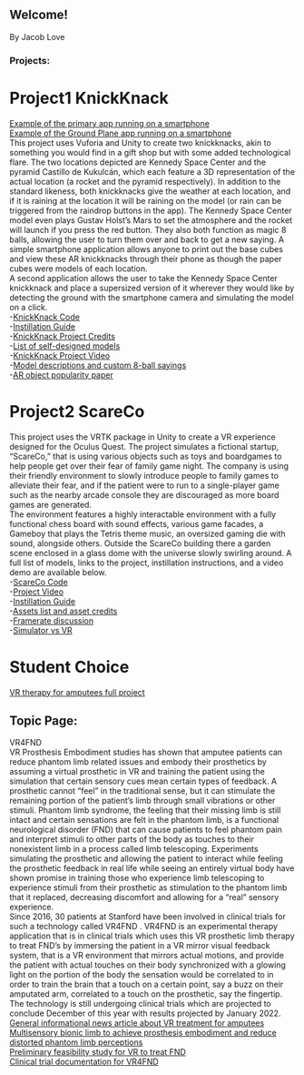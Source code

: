 ## Welcome!
By Jacob Love

### Projects:


# Project1 KnickKnack
[Example of the primary app running on a smartphone](https://github.com/JacobLove1/Site/blob/92f249924df36d2dbf9b63fa88e0eae7505a9ea3/Screenshot_20210920-135740_KnickKnack.jpg)\
[Example of the Ground Plane app running on a smartphone](https://github.com/JacobLove1/Site/blob/92f249924df36d2dbf9b63fa88e0eae7505a9ea3/Screenshot_20210918-161930_Ground.jpg)\
This project uses Vuforia and Unity to create two knickknacks, akin to something you would find in a gift 
shop but with some added technological flare. The two locations depicted are Kennedy Space Center and the pyramid Castillo de Kukulcán, which each feature a 3D representation of the actual location (a rocket and the pyramid respectively). In addition to the standard likeness, both knickknacks give the weather at each location, and if it is raining at the location it will be raining on the model (or rain can be triggered from the raindrop buttons in the app). The Kennedy Space Center model even plays Gustav Holst’s Mars to set the atmosphere and the rocket will launch if you press the red button. They also both function as magic 8 balls, allowing the user to turn them over and back to get a new saying. A simple smartphone application allows anyone to print out the base cubes and view these AR knickknacks through their phone as though the paper cubes were models of each location.\
A second application allows the user to take the Kennedy Space Center knickknack and place a supersized version of it wherever they would like by detecting the ground with the smartphone camera and simulating the model on a click.\
-[KnickKnack Code](https://github.com/JacobLove1/TrinketProject)\
-[Instillation Guide](https://github.com/JacobLove1/Site/blob/534d40d4d764ac0622a1dc6864ba73545bf9137e/Instillation%20Instructions.docx)\
-[KnickKnack Project Credits](https://github.com/JacobLove1/Site/blob/main/VRCREDITS.txt)\
-[List of self-designed models](https://github.com/JacobLove1/Site/blob/51c68821b93d8a0f5fc4ad27239d63b827c7491a/Self%20Designed%20Models.pdf)\
-[KnickKnack Project Video](https://youtu.be/L9n7vWq3tWQ)\
-[Model descriptions and custom 8-ball sayings](https://github.com/JacobLove1/Site/blob/20532df4fbc2def1a0937a222ce9c0f5bf21322a/Model%20depiction%20and%208ball%20description.docx)\
-[AR object popularity paper](https://github.com/JacobLove1/Site/blob/534d40d4d764ac0622a1dc6864ba73545bf9137e/The%20future%20of%20AR.docx)

# Project2 ScareCo
This project uses the VRTK package in Unity to create a VR experience designed for the Oculus Quest. The project simulates a fictional startup, “ScareCo,” that is using various objects such as toys and boardgames to help people get over their fear of family game night. The company is using their friendly environment to slowly introduce people to family games to alleviate their fear, and if the patient were to run to a single-player game such as the nearby arcade console they are discouraged as more board games are generated.\
The environment features a highly interactable environment with a fully functional chess board with sound effects, various game facades, a Gameboy that plays the Tetris theme music, an oversized gaming die with sound, alongside others. Outside the ScareCo building there a garden scene enclosed in a glass dome with the universe slowly swirling around. A full list of models, links to the project, instillation instructions, and a video demo are available below.\
-[ScareCo Code](https://github.com/JacobLove1/ScareCO.git)\
-[Project Video](https://youtu.be/cNBYeYwCPxs)\
-[Instillation Guide](https://github.com/JacobLove1/Site/blob/fa9cc5f457e1b987e63d165c5b570a987ac394d5/Instillation%20InstructionsP2.docx)\
-[Assets list and asset credits](https://github.com/JacobLove1/Site/blob/cb8464e757c7d6357ab0134ef6d52d77b461a515/VRP2Assets.docx)\
-[Framerate discussion](https://github.com/JacobLove1/Site/blob/b0f1967ae7dd1c30699352a01417750b93dc3f39/FramerateP2.docx)\
-[Simulator vs VR](https://github.com/JacobLove1/Site/blob/d781fa52cdf8b104d5515266d7738fc8ccf63a00/Simulated%20vs%20headset%20VR.docx)

# Student Choice
[VR therapy for amputees full project](https://jacoblove1.github.io/StudentChoice/)
## Topic Page:
VR4FND\
VR Prosthesis Embodiment studies has shown that amputee patients can reduce phantom limb related issues and embody their prosthetics by assuming a virtual prosthetic in VR and training the patient using the simulation that certain sensory cues mean certain types of feedback. 
A prosthetic cannot “feel” in the traditional sense, but it can stimulate the remaining portion of the patient’s limb through small vibrations or other stimuli. Phantom limb syndrome, the feeling that their missing limb is still intact and certain sensations are felt in the phantom limb, is a functional neurological disorder (FND) that can cause patients to feel phantom pain and interpret stimuli to other parts of the body as touches to their nonexistent limb in a process called limb telescoping. Experiments simulating the prosthetic and allowing the patient to interact while feeling the prosthetic feedback in real life while seeing an entirely virtual body have shown promise in training those who experience limb telescoping to experience stimuli from their prosthetic as stimulation to the phantom limb that it replaced, decreasing discomfort and allowing for a “real” sensory experience.\
Since 2016, 30 patients at Stanford have been involved in clinical trials for such a technology called VR4FND .
VR4FND is an experimental therapy application that is in clinical trials which uses this VR prosthetic limb therapy to treat FND’s by immersing the patient in a VR mirror visual feedback system, that is a VR environment that mirrors actual motions, and provide the patient with actual touches on their body synchronized with a glowing light on the portion of the body the sensation would be correlated to in order to train the brain that a touch on a certain point, say a buzz on their amputated arm, correlated to a touch on the prosthetic, say the fingertip.\
The technology is still undergoing clinical trials which are projected to conclude December of this year with results projected by January 2022.\
[General informational news article about VR treatment for amputees](https://www.mobihealthnews.com/content/researchers-pair-vr-tactile-prosthetics-fight-amputees-phantom-limb-sensations)\
[Multisensory bionic limb to achieve prosthesis embodiment and reduce distorted phantom limb perceptions](https://jnnp.bmj.com/content/90/7/833)\
[Preliminary feasibility study for VR to treat FND](https://pubmed.ncbi.nlm.nih.gov/31687867/)\
[Clinical trial documentation for VR4FND](https://clinicaltrials.gov/ct2/show/NCT02764476)



